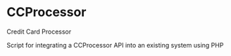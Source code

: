 # CCProcessor
Credit Card Processor

Script for integrating a CCProcessor API into an existing system using PHP
